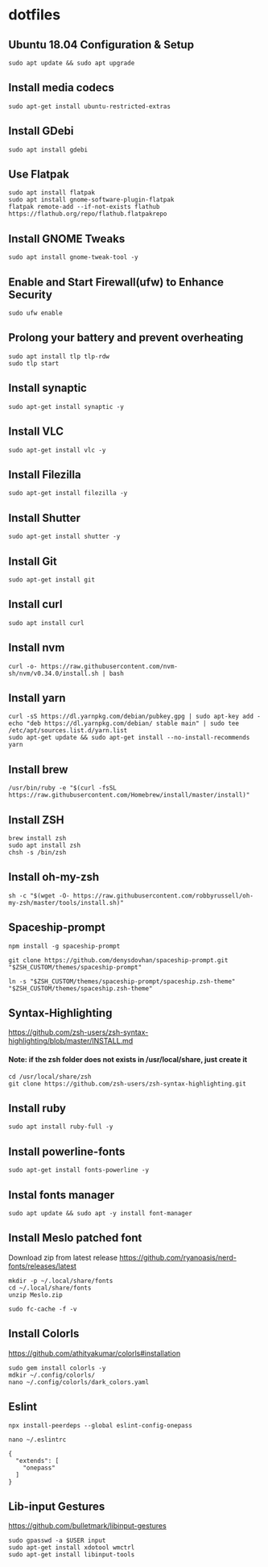 # dotfiles

## Ubuntu 18.04 Configuration & Setup

```
sudo apt update && sudo apt upgrade
```

## Install media codecs
```
sudo apt-get install ubuntu-restricted-extras
```

## Install GDebi
```
sudo apt install gdebi
```

## Use Flatpak
```
sudo apt install flatpak
sudo apt install gnome-software-plugin-flatpak
flatpak remote-add --if-not-exists flathub https://flathub.org/repo/flathub.flatpakrepo
```

## Install GNOME Tweaks
```
sudo apt install gnome-tweak-tool -y
```

## Enable and Start Firewall(ufw) to Enhance Security
```
sudo ufw enable
```

## Prolong your battery and prevent overheating
```
sudo apt install tlp tlp-rdw
sudo tlp start
```

## Install synaptic
```
sudo apt-get install synaptic -y
```

## Install VLC
```
sudo apt-get install vlc -y
```

## Install Filezilla
```
sudo apt-get install filezilla -y
```

## Install Shutter
```
sudo apt-get install shutter -y
```

## Install Git
```
sudo apt-get install git
```

## Install curl
```
sudo apt install curl
```

## Install nvm
```
curl -o- https://raw.githubusercontent.com/nvm-sh/nvm/v0.34.0/install.sh | bash
```

## Install yarn
```
curl -sS https://dl.yarnpkg.com/debian/pubkey.gpg | sudo apt-key add -
echo "deb https://dl.yarnpkg.com/debian/ stable main" | sudo tee /etc/apt/sources.list.d/yarn.list
sudo apt-get update && sudo apt-get install --no-install-recommends yarn
```

## Install brew
```
/usr/bin/ruby -e "$(curl -fsSL https://raw.githubusercontent.com/Homebrew/install/master/install)"
```

## Install ZSH
```
brew install zsh
sudo apt install zsh
chsh -s /bin/zsh
```

## Install oh-my-zsh
```
sh -c "$(wget -O- https://raw.githubusercontent.com/robbyrussell/oh-my-zsh/master/tools/install.sh)"
```

## Spaceship-prompt
```
npm install -g spaceship-prompt

git clone https://github.com/denysdovhan/spaceship-prompt.git "$ZSH_CUSTOM/themes/spaceship-prompt"

ln -s "$ZSH_CUSTOM/themes/spaceship-prompt/spaceship.zsh-theme" "$ZSH_CUSTOM/themes/spaceship.zsh-theme"
```

## Syntax-Highlighting

https://github.com/zsh-users/zsh-syntax-highlighting/blob/master/INSTALL.md

#### Note: if the zsh folder does not exists in /usr/local/share, just create it
```
cd /usr/local/share/zsh
git clone https://github.com/zsh-users/zsh-syntax-highlighting.git
```

## Install ruby
```
sudo apt install ruby-full -y
```

## Install powerline-fonts
```
sudo apt-get install fonts-powerline -y
```

## Instal fonts manager
```
sudo apt update && sudo apt -y install font-manager
```

## Install Meslo patched font

Download zip from latest release
https://github.com/ryanoasis/nerd-fonts/releases/latest
```
mkdir -p ~/.local/share/fonts
cd ~/.local/share/fonts
unzip Meslo.zip

sudo fc-cache -f -v
```

## Install Colorls

https://github.com/athityakumar/colorls#installation
```
sudo gem install colorls -y
mdkir ~/.config/colorls/
nano ~/.config/colorls/dark_colors.yaml
```

## Eslint
```
npx install-peerdeps --global eslint-config-onepass
```
```
nano ~/.eslintrc
```
```
{
  "extends": [
    "onepass"
  ]
}
```

## Lib-input Gestures

https://github.com/bulletmark/libinput-gestures
```
sudo gpasswd -a $USER input
sudo apt-get install xdotool wmctrl
sudo apt-get install libinput-tools
```
